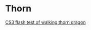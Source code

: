 # Thorn

[CS3 flash test of walking thorn dragon ](https://nanjizal.github.io/Thorn/Export/html5/bin/index.html)
